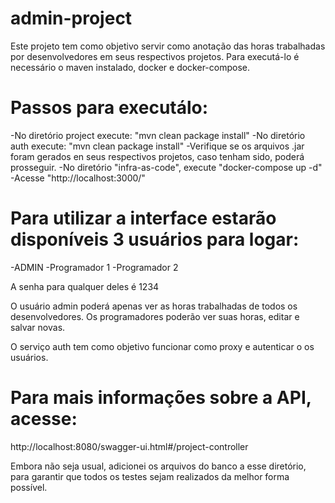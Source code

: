 # admin-project 

Este projeto tem como objetivo servir como anotação das horas trabalhadas por desenvolvedores em seus respectivos projetos.
Para executá-lo é necessário o maven instalado, docker e docker-compose.

# Passos para executálo: 
-No diretório project execute: "mvn clean package install"
-No diretório auth execute: "mvn clean package install"
-Verifique se os arquivos .jar foram gerados en seus respectivos projetos, caso tenham sido, poderá prosseguir.
-No diretório "infra-as-code", execute "docker-compose up -d"
-Acesse "http://localhost:3000/"

# Para utilizar a interface estarão disponíveis 3 usuários para logar: 
-ADMIN
-Programador 1
-Programador 2

A senha para qualquer deles é 1234

O usuário admin poderá apenas ver as horas trabalhadas de todos os desenvolvedores. Os programadores poderão ver suas horas, editar  e salvar novas.

O serviço auth tem como objetivo funcionar como proxy e autenticar o os usuários.

# Para mais informações sobre a API, acesse: 
http://localhost:8080/swagger-ui.html#/project-controller

Embora não seja usual, adicionei os arquivos do banco a esse diretório, para garantir que todos os testes sejam realizados da melhor forma possível.

